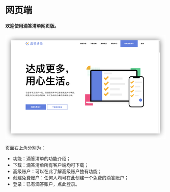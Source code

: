 # 网页端

#### 欢迎使用滴答清单网页版。

![](./images/web/web-start.png)

页面右上角分别为：

* 功能：滴答清单的功能介绍；
* 下载：滴答清单所有客户端均可下载；
* 高级账户：可以在此了解高级账户独有功能；
* 创建免费账户：任何人均可在此创建一个免费的滴答账户；
* 登录：已有滴答账户，点此登录。

